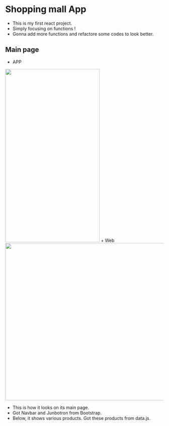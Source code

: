 # Shopping mall App

* This is my first react project.   
* Simply focusing on functions !    
* Gonna add more functions and refactore some codes to look better.   

## Main page

+ APP      
<img src="https://user-images.githubusercontent.com/62753490/116693115-6831a680-a9f8-11eb-9631-eff6e2b767d6.png" width="300" height="550">       
+ Web   
<img src="https://user-images.githubusercontent.com/62753490/116694921-d9725900-a9fa-11eb-82c7-50343a01eb07.png" width="700" height="500">    

* This is how it looks on its main page.   
* Got Navbar and Junbotron from Bootstrap.   
* Below, it shows various products. Got these products from data.js.  
